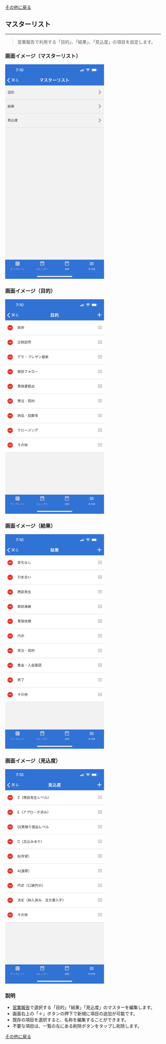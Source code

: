 [その他に戻る](../other.md)

## マスターリスト
***

> 営業報告で利用する「目的」、「結果」、「見込度」の項目を設定します。

### 画面イメージ（マスターリスト）

<img src="../imgs/screens/master_list_screen.png" width="320" />

### 画面イメージ（目的）

<img src="../imgs/screens/master_list_purpose_screen.png" width="320" />

### 画面イメージ（結果）

<img src="../imgs/screens/master_list_result_screen.png" width="320" />

### 画面イメージ（見込度）

<img src="../imgs/screens/master_list_prospective_screen.png" width="320" />

### 説明
- [営業報告](../templates/sale_report.md)で選択する「目的」「結果」「見込度」のマスターを編集します。
- 画面右上の「＋」ボタンの押下で新規に項目の追加が可能です。
- 既存の項目を選択すると、名称を編集することができます。
- 不要な項目は、一覧の左にある削除ボタンをタップし削除します。

[その他に戻る](../other.md)